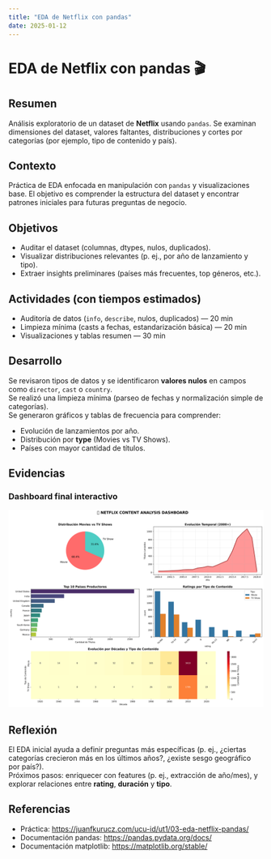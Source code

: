 ```yaml
---
title: "EDA de Netflix con pandas"
date: 2025-01-12
---
```


# EDA de Netflix con pandas 🎬

## Resumen
Análisis exploratorio de un dataset de **Netflix** usando `pandas`. 
Se examinan dimensiones del dataset, valores faltantes, distribuciones y cortes por categorías (por ejemplo, tipo de contenido y país).

## Contexto
Práctica de EDA enfocada en manipulación con `pandas` y visualizaciones base. El objetivo es comprender la estructura del dataset y encontrar patrones iniciales para futuras preguntas de negocio.

## Objetivos
- Auditar el dataset (columnas, dtypes, nulos, duplicados).
- Visualizar distribuciones relevantes (p. ej., por año de lanzamiento y tipo).
- Extraer insights preliminares (países más frecuentes, top géneros, etc.).

## Actividades (con tiempos estimados)
- Auditoría de datos (`info`, `describe`, nulos, duplicados) — 20 min  
- Limpieza mínima (casts a fechas, estandarización básica) — 20 min  
- Visualizaciones y tablas resumen — 30 min  

## Desarrollo
Se revisaron tipos de datos y se identificaron **valores nulos** en campos como `director`, `cast` o `country`.  
Se realizó una limpieza mínima (parseo de fechas y normalización simple de categorías).  
Se generaron gráficos y tablas de frecuencia para comprender:
- Evolución de lanzamientos por año.  
- Distribución por **type** (Movies vs TV Shows).  
- Países con mayor cantidad de títulos.

## Evidencias

### Dashboard final interactivo
![Dashboard](../assets/img/netflix_dashboard.png)

## Reflexión
El EDA inicial ayuda a definir preguntas más específicas (p. ej., ¿ciertas categorías crecieron más en los últimos años?, ¿existe sesgo geográfico por país?).  
Próximos pasos: enriquecer con features (p. ej., extracción de año/mes), y explorar relaciones entre **rating**, **duración** y **tipo**.

## Referencias
- Práctica: <https://juanfkurucz.com/ucu-id/ut1/03-eda-netflix-pandas/>  
- Documentación pandas: <https://pandas.pydata.org/docs/>  
- Documentación matplotlib: <https://matplotlib.org/stable/>  
